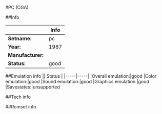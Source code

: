 #PC (CGA)

##Info

||Info|
|-----|-----|
|**Setname:**|pc
|**Year:**|1987
|**Manufacturer:**|<generic>
|**Status:**|good

##Emulation info
|| Status |
|-----|-----|
|Overall emulation:|good
|Color emulation:|good
|Sound emulation:|good
|Graphics emulation:|good
|Savestates:|unsupported

##Tech info

##Romset info

<!--- START OF EDITED COMMENT DO NOT TOUCH TEXT ABOVE-->
